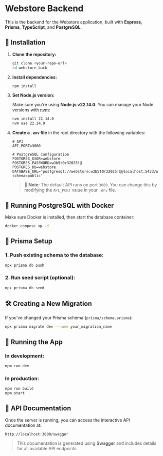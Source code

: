 
# Webstore Backend

This is the backend for the Webstore application, built with **Express**, **Prisma**, **TypeScript**, and **PostgreSQL**.

## 🚀 Installation

1. **Clone the repository:**

   ```bash
   git clone <your-repo-url>
   cd webstore_back
   ```

2. **Install dependencies:**
   
   ```bash
   npm install
   ```

3. **Set Node.js version:**

   Make sure you're using **Node.js v22.14.0**. You can manage your Node versions with [nvm](https://github.com/nvm-sh/nvm):

   ```bash
   nvm install 22.14.0
   nvm use 22.14.0
   ```

4. **Create a `.env` file** in the root directory with the following variables:

   ```env
   # API
   API_PORT=3000

   # PostgreSQL Configuration
   POSTGRES_USER=webstore
   POSTGRES_PASSWORD=w3b5t0r32025!@
   POSTGRES_DB=webstore
   DATABASE_URL="postgresql://webstore:w3b5t0r32025!@@localhost:5433/webstore?schema=public"
   ```

   > 🔧 **Note:** The default API runs on port `3000`. You can change this by modifying the `API_PORT` value in your `.env` file.

## 🐘 Running PostgreSQL with Docker

Make sure Docker is installed, then start the database container:

```bash
docker compose up -d
```

## 🔄 Prisma Setup

### 1. Push existing schema to the database:

```bash
npx prisma db push
```

### 2. Run seed script (optional):

```bash
npx prisma db seed
```

## 🛠️ Creating a New Migration

If you've changed your Prisma schema (`prisma/schema.prisma`):

```bash
npx prisma migrate dev --name your_migration_name
```

## 🏃 Running the App

### In development:

```bash
npm run dev
```

### In production:

```bash
npm run build
npm start
```

## 📄 API Documentation

Once the server is running, you can access the interactive API documentation at:

```
http://localhost:3000/swagger
```

> This documentation is generated using **Swagger** and includes details for all available API endpoints.
